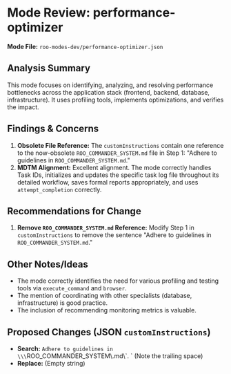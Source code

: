 # Mode Review: performance-optimizer

**Mode File:** `roo-modes-dev/performance-optimizer.json`

## Analysis Summary

This mode focuses on identifying, analyzing, and resolving performance bottlenecks across the application stack (frontend, backend, database, infrastructure). It uses profiling tools, implements optimizations, and verifies the impact.

## Findings & Concerns

1.  **Obsolete File Reference:** The `customInstructions` contain one reference to the now-obsolete `ROO_COMMANDER_SYSTEM.md` file in Step 1: "Adhere to guidelines in `ROO_COMMANDER_SYSTEM.md`."
2.  **MDTM Alignment:** Excellent alignment. The mode correctly handles Task IDs, initializes and updates the specific task log file throughout its detailed workflow, saves formal reports appropriately, and uses `attempt_completion` correctly.

## Recommendations for Change

1.  **Remove `ROO_COMMANDER_SYSTEM.md` Reference:** Modify Step 1 in `customInstructions` to remove the sentence "Adhere to guidelines in `ROO_COMMANDER_SYSTEM.md`."

## Other Notes/Ideas

*   The mode correctly identifies the need for various profiling and testing tools via `execute_command` and `browser`.
*   The mention of coordinating with other specialists (database, infrastructure) is good practice.
*   The inclusion of recommending monitoring metrics is valuable.

## Proposed Changes (JSON `customInstructions`)

*   **Search:** `Adhere to guidelines in \\\`ROO_COMMANDER_SYSTEM\\.md\\\`. ` (Note the trailing space)
*   **Replace:** (Empty string)